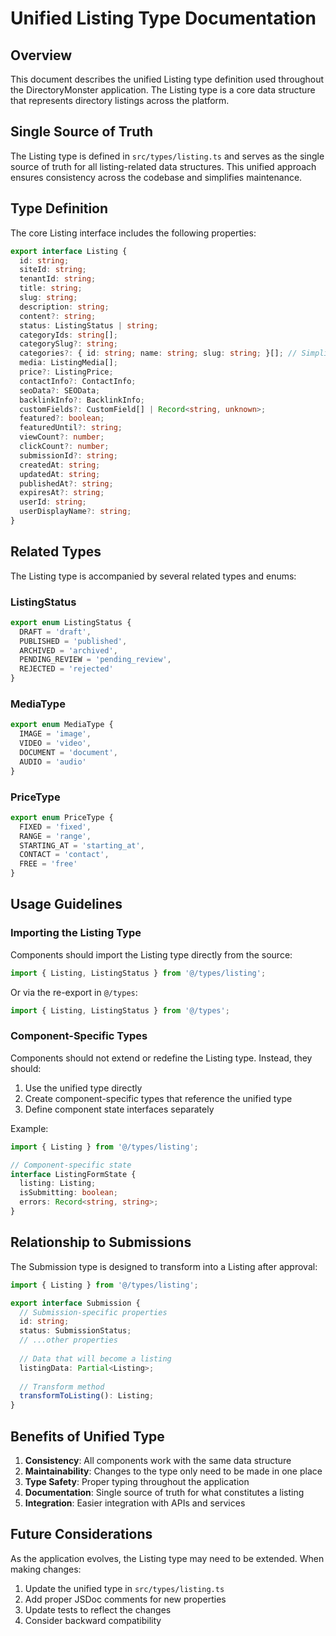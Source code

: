 # Unified Listing Type Documentation

## Overview

This document describes the unified Listing type definition used throughout the DirectoryMonster application. The Listing type is a core data structure that represents directory listings across the platform.

## Single Source of Truth

The Listing type is defined in `src/types/listing.ts` and serves as the single source of truth for all listing-related data structures. This unified approach ensures consistency across the codebase and simplifies maintenance.

## Type Definition

The core Listing interface includes the following properties:

```typescript
export interface Listing {
  id: string;
  siteId: string;
  tenantId: string;
  title: string;
  slug: string;
  description: string;
  content?: string;
  status: ListingStatus | string;
  categoryIds: string[];
  categorySlug?: string;
  categories?: { id: string; name: string; slug: string; }[]; // Simplified Category type
  media: ListingMedia[];
  price?: ListingPrice;
  contactInfo?: ContactInfo;
  seoData?: SEOData;
  backlinkInfo?: BacklinkInfo;
  customFields?: CustomField[] | Record<string, unknown>;
  featured?: boolean;
  featuredUntil?: string;
  viewCount?: number;
  clickCount?: number;
  submissionId?: string;
  createdAt: string;
  updatedAt: string;
  publishedAt?: string;
  expiresAt?: string;
  userId: string;
  userDisplayName?: string;
}
```

## Related Types

The Listing type is accompanied by several related types and enums:

### ListingStatus

```typescript
export enum ListingStatus {
  DRAFT = 'draft',
  PUBLISHED = 'published',
  ARCHIVED = 'archived',
  PENDING_REVIEW = 'pending_review',
  REJECTED = 'rejected'
}
```

### MediaType

```typescript
export enum MediaType {
  IMAGE = 'image',
  VIDEO = 'video',
  DOCUMENT = 'document',
  AUDIO = 'audio'
}
```

### PriceType

```typescript
export enum PriceType {
  FIXED = 'fixed',
  RANGE = 'range',
  STARTING_AT = 'starting_at',
  CONTACT = 'contact',
  FREE = 'free'
}
```

## Usage Guidelines

### Importing the Listing Type

Components should import the Listing type directly from the source:

```typescript
import { Listing, ListingStatus } from '@/types/listing';
```

Or via the re-export in `@/types`:

```typescript
import { Listing, ListingStatus } from '@/types';
```

### Component-Specific Types

Components should not extend or redefine the Listing type. Instead, they should:

1. Use the unified type directly
2. Create component-specific types that reference the unified type
3. Define component state interfaces separately

Example:

```typescript
import { Listing } from '@/types/listing';

// Component-specific state
interface ListingFormState {
  listing: Listing;
  isSubmitting: boolean;
  errors: Record<string, string>;
}
```

## Relationship to Submissions

The Submission type is designed to transform into a Listing after approval:

```typescript
import { Listing } from '@/types/listing';

export interface Submission {
  // Submission-specific properties
  id: string;
  status: SubmissionStatus;
  // ...other properties
  
  // Data that will become a listing
  listingData: Partial<Listing>;
  
  // Transform method
  transformToListing(): Listing;
}
```

## Benefits of Unified Type

1. **Consistency**: All components work with the same data structure
2. **Maintainability**: Changes to the type only need to be made in one place
3. **Type Safety**: Proper typing throughout the application
4. **Documentation**: Single source of truth for what constitutes a listing
5. **Integration**: Easier integration with APIs and services

## Future Considerations

As the application evolves, the Listing type may need to be extended. When making changes:

1. Update the unified type in `src/types/listing.ts`
2. Add proper JSDoc comments for new properties
3. Update tests to reflect the changes
4. Consider backward compatibility
